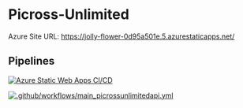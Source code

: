 # Picross-Unlimited

Azure Site URL: https://jolly-flower-0d95a501e.5.azurestaticapps.net/

## Pipelines

[![Azure Static Web Apps CI/CD](https://github.com/JohanneJayde/Picross-Unlimited/actions/workflows/azure-static-web-apps-jolly-flower-0d95a501e.yml/badge.svg)](https://github.com/JohanneJayde/Picross-Unlimited/actions/workflows/azure-static-web-apps-jolly-flower-0d95a501e.yml)

[![.github/workflows/main_picrossunlimitedapi.yml](https://github.com/JohanneJayde/Picross-Unlimited/actions/workflows/main_picrossunlimitedapi.yml/badge.svg)](https://github.com/JohanneJayde/Picross-Unlimited/actions/workflows/main_picrossunlimitedapi.yml)
